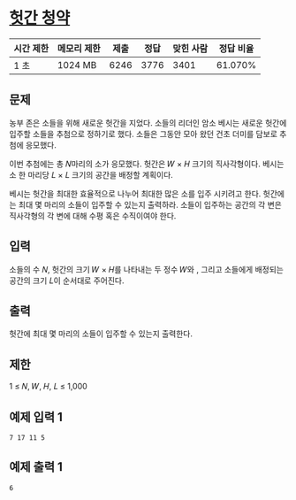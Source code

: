 # [헛간 청약](https://www.acmicpc.net/problem/19698)

| 시간 제한 | 메모리 제한 | 제출 | 정답 | 맞힌 사람 | 정답 비율 |
| --- | --- | --- | --- | --- | --- |
| 1 초 | 1024 MB | 6246 | 3776 | 3401 | 61.070% |

## 문제

농부 존은 소들을 위해 새로운 헛간을 지었다. 소들의 리더인 암소 베시는 새로운 헛간에 입주할 소들을 추첨으로 정하기로 했다. 소들은 그동안 모아 왔던 건초 더미를 담보로 추첨에 응모했다.

이번 추첨에는 총 𝑁마리의 소가 응모했다. 헛간은 𝑊 × 𝐻 크기의 직사각형이다. 베시는 소 한 마리당 𝐿 × 𝐿 크기의 공간을 배정할 계획이다.

베시는 헛간을 최대한 효율적으로 나누어 최대한 많은 소를 입주 시키려고 한다. 헛간에는 최대 몇 마리의 소들이 입주할 수 있는지 출력하라. 소들이 입주하는 공간의 각 변은 직사각형의 각 변에 대해 수평 혹은 수직이여야 한다.

## 입력

소들의 수 𝑁, 헛간의 크기 𝑊 × 𝐻를 나타내는 두 정수 𝑊와 , 그리고 소들에게 배정되는 공간의 크기 𝐿이 순서대로 주어진다.

## 출력

헛간에 최대 몇 마리의 소들이 입주할 수 있는지 출력한다.

## 제한

1 ≤ 𝑁, 𝑊, 𝐻, 𝐿 ≤ 1,000

## 예제 입력 1

```
7 17 11 5

```

## 예제 출력 1

```
6
```
